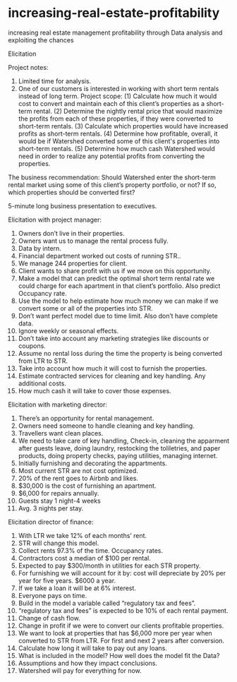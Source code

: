 # increasing-real-estate-profitability
increasing real estate management profitability through Data analysis and exploiting the chances


Elicitation

Project notes:
1.	Limited time for analysis.
2.	One of our customers is interested in working with short term rentals instead of long term.
Project scope:
(1) Calculate how much it would cost to convert and maintain each of this client’s properties as a short-term rental.
(2) Determine the nightly rental price that would maximize the profits from each of these properties, if they were converted to short-term rentals.
(3) Calculate which properties would have increased profits as short-term rentals. 
(4) Determine how profitable, overall, it would be if Watershed converted some of this client's properties into short-term rentals.
(5) Determine how much cash Watershed would need in order to realize any potential profits from converting the properties.

The business recommendation: 
Should Watershed enter the short-term rental market using some of this client’s property portfolio, or not? If so, which properties should be converted first?

5-minute long business presentation to executives.

Elicitation with project manager:
1.	Owners don’t live in their properties.
2.	Owners want us to manage the rental process fully.
3.	Data by intern.
4.	Financial department worked out costs of running STR..
5.	We manage 244 properties for client.
6.	Client wants to share profit with us if we move on this opportunity.
7.	Make a model that can predict the optimal short term rental rate we could charge for each apartment in that client’s portfolio. Also predict Occupancy rate.
8.	Use the model to help estimate how much money we can make if we convert some or all of the properties into STR.
9.	Don’t want perfect model due to time limit. Also don’t have complete data.
10.	Ignore weekly or seasonal effects.
11.	Don’t take into account any marketing strategies like discounts or coupons.
12.	Assume no rental loss during the time the property is being converted from LTR to STR.
13.	Take into account how much it will cost to furnish the properties.
14.	Estimate contracted services for cleaning and key handling. Any additional costs.
15.	How much cash it will take to cover those expenses.

Elicitation with marketing director:
1.	There’s an opportunity for rental management.
2.	Owners need someone to handle cleaning and key handling.
3.	Travellers want clean places.
4.	We need to take care of key handling, Check-in, cleaning the apparment after guests leave, doing laundry, restocking the toliletries, and paper products, doing property checks, paying utilities, managing internet.
5.	Initially furnishing and decorating the appartments.
6.	Most current STR are not cost optimized.
7.	20% of the rent goes to Airbnb and likes.
8.	$30,000 is the cost of furnishing an apartment.
9.	$6,000 for repairs annually.
10.	Guests stay 1 night-4 weeks
11.	Avg. 3 nights per stay.

Elicitation director of finance:
1.	With LTR we take 12% of each months’ rent.
2.	STR will change this model.
3.	Collect rents 97.3% of the time. Occupancy rates.
4.	Contractors cost a median of $100 per rental.
5.	Expected to pay $300/month in utilities for each STR property.
6.	For furnishing we will account for it by: cost will depreciate by 20% per year for five years. $6000 a year.
7.	If we take a loan it will be at 6% interest.
8.	Everyone pays on time.
9.	Build in the model a variable called “regulatory tax and fees”.
10.	“regulatory tax and fees” is expected to be 10% of each rental payment.
11.	Change of cash flow.
12.	Change in profit if we were to convert our clients profitable properties.
13.	We want to look at properties that has $6,000 more per year when converted to STR from LTR. For first and next 2 years after conversion.
14.	Calculate how long it will take to pay out any loans.
15.	What is included in the model? How well does the model fit the Data?
16.	Assumptions and how they impact conclusions.
17.	Watershed will pay for everything for now.

